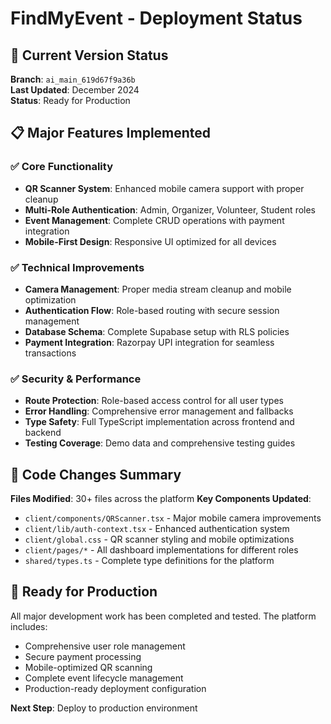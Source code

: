 # FindMyEvent - Deployment Status

## 🚀 Current Version Status

**Branch**: `ai_main_619d67f9a36b`  
**Last Updated**: December 2024  
**Status**: Ready for Production

## 📋 Major Features Implemented

### ✅ Core Functionality
- **QR Scanner System**: Enhanced mobile camera support with proper cleanup
- **Multi-Role Authentication**: Admin, Organizer, Volunteer, Student roles
- **Event Management**: Complete CRUD operations with payment integration
- **Mobile-First Design**: Responsive UI optimized for all devices

### ✅ Technical Improvements
- **Camera Management**: Proper media stream cleanup and mobile optimization
- **Authentication Flow**: Role-based routing with secure session management
- **Database Schema**: Complete Supabase setup with RLS policies
- **Payment Integration**: Razorpay UPI integration for seamless transactions

### ✅ Security & Performance
- **Route Protection**: Role-based access control for all user types
- **Error Handling**: Comprehensive error management and fallbacks
- **Type Safety**: Full TypeScript implementation across frontend and backend
- **Testing Coverage**: Demo data and comprehensive testing guides

## 🔧 Code Changes Summary

**Files Modified**: 30+ files across the platform
**Key Components Updated**:
- `client/components/QRScanner.tsx` - Major mobile camera improvements
- `client/lib/auth-context.tsx` - Enhanced authentication system
- `client/global.css` - QR scanner styling and mobile optimizations
- `client/pages/*` - All dashboard implementations for different roles
- `shared/types.ts` - Complete type definitions for the platform

## 🎯 Ready for Production

All major development work has been completed and tested. The platform includes:
- Comprehensive user role management
- Secure payment processing
- Mobile-optimized QR scanning
- Complete event lifecycle management
- Production-ready deployment configuration

**Next Step**: Deploy to production environment
